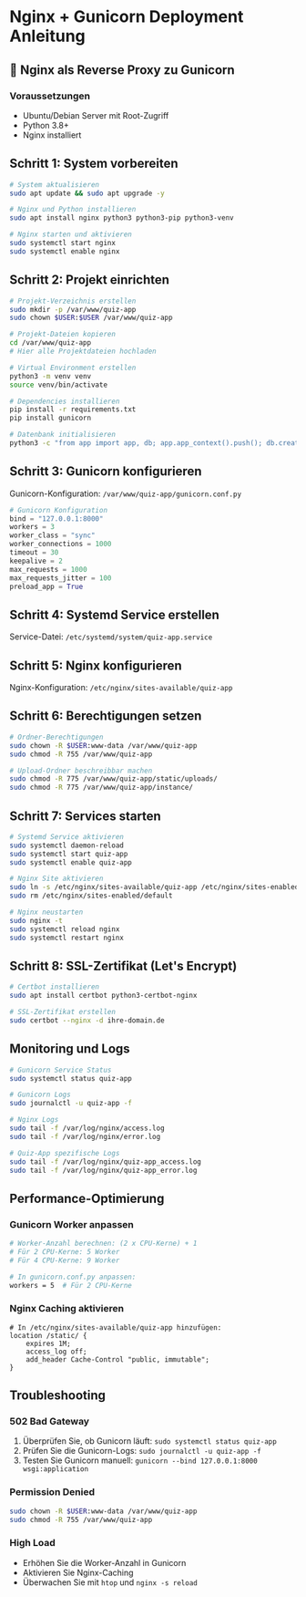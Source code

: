 # Nginx + Gunicorn Deployment Anleitung

## 🚀 Nginx als Reverse Proxy zu Gunicorn

### Voraussetzungen
- Ubuntu/Debian Server mit Root-Zugriff
- Python 3.8+
- Nginx installiert

## Schritt 1: System vorbereiten

```bash
# System aktualisieren
sudo apt update && sudo apt upgrade -y

# Nginx und Python installieren
sudo apt install nginx python3 python3-pip python3-venv

# Nginx starten und aktivieren
sudo systemctl start nginx
sudo systemctl enable nginx
```

## Schritt 2: Projekt einrichten

```bash
# Projekt-Verzeichnis erstellen
sudo mkdir -p /var/www/quiz-app
sudo chown $USER:$USER /var/www/quiz-app

# Projekt-Dateien kopieren
cd /var/www/quiz-app
# Hier alle Projektdateien hochladen

# Virtual Environment erstellen
python3 -m venv venv
source venv/bin/activate

# Dependencies installieren
pip install -r requirements.txt
pip install gunicorn

# Datenbank initialisieren
python3 -c "from app import app, db; app.app_context().push(); db.create_all()"
```

## Schritt 3: Gunicorn konfigurieren

Gunicorn-Konfiguration: `/var/www/quiz-app/gunicorn.conf.py`

```python
# Gunicorn Konfiguration
bind = "127.0.0.1:8000"
workers = 3
worker_class = "sync"
worker_connections = 1000
timeout = 30
keepalive = 2
max_requests = 1000
max_requests_jitter = 100
preload_app = True
```

## Schritt 4: Systemd Service erstellen

Service-Datei: `/etc/systemd/system/quiz-app.service`

## Schritt 5: Nginx konfigurieren

Nginx-Konfiguration: `/etc/nginx/sites-available/quiz-app`

## Schritt 6: Berechtigungen setzen

```bash
# Ordner-Berechtigungen
sudo chown -R $USER:www-data /var/www/quiz-app
sudo chmod -R 755 /var/www/quiz-app

# Upload-Ordner beschreibbar machen
sudo chmod -R 775 /var/www/quiz-app/static/uploads/
sudo chmod -R 775 /var/www/quiz-app/instance/
```

## Schritt 7: Services starten

```bash
# Systemd Service aktivieren
sudo systemctl daemon-reload
sudo systemctl start quiz-app
sudo systemctl enable quiz-app

# Nginx Site aktivieren
sudo ln -s /etc/nginx/sites-available/quiz-app /etc/nginx/sites-enabled/
sudo rm /etc/nginx/sites-enabled/default

# Nginx neustarten
sudo nginx -t
sudo systemctl reload nginx
sudo systemctl restart nginx
```

## Schritt 8: SSL-Zertifikat (Let's Encrypt)

```bash
# Certbot installieren
sudo apt install certbot python3-certbot-nginx

# SSL-Zertifikat erstellen
sudo certbot --nginx -d ihre-domain.de
```

## Monitoring und Logs

```bash
# Gunicorn Service Status
sudo systemctl status quiz-app

# Gunicorn Logs
sudo journalctl -u quiz-app -f

# Nginx Logs
sudo tail -f /var/log/nginx/access.log
sudo tail -f /var/log/nginx/error.log

# Quiz-App spezifische Logs
sudo tail -f /var/log/nginx/quiz-app_access.log
sudo tail -f /var/log/nginx/quiz-app_error.log
```

## Performance-Optimierung

### Gunicorn Worker anpassen
```bash
# Worker-Anzahl berechnen: (2 x CPU-Kerne) + 1
# Für 2 CPU-Kerne: 5 Worker
# Für 4 CPU-Kerne: 9 Worker

# In gunicorn.conf.py anpassen:
workers = 5  # Für 2 CPU-Kerne
```

### Nginx Caching aktivieren
```nginx
# In /etc/nginx/sites-available/quiz-app hinzufügen:
location /static/ {
    expires 1M;
    access_log off;
    add_header Cache-Control "public, immutable";
}
```

## Troubleshooting

### 502 Bad Gateway
1. Überprüfen Sie, ob Gunicorn läuft: `sudo systemctl status quiz-app`
2. Prüfen Sie die Gunicorn-Logs: `sudo journalctl -u quiz-app -f`
3. Testen Sie Gunicorn manuell: `gunicorn --bind 127.0.0.1:8000 wsgi:application`

### Permission Denied
```bash
sudo chown -R $USER:www-data /var/www/quiz-app
sudo chmod -R 755 /var/www/quiz-app
```

### High Load
- Erhöhen Sie die Worker-Anzahl in Gunicorn
- Aktivieren Sie Nginx-Caching
- Überwachen Sie mit `htop` und `nginx -s reload` 